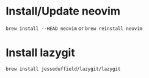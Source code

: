 # Install/Update neovim
`brew install --HEAD neovim` or `brew reinstall neovim`

# Install lazygit
`brew install jesseduffield/lazygit/lazygit`
